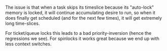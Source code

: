 The issue is that when a task skips its timeslice because its
"auto-lock" memory is locked, it will continue accumulating desire to
run, so when it does finally get scheduled (and for the next few
times), it will get extremely long time-slices.

For ticket/queue locks this leads to a bad priority-inversion (hence
the regressions we see). For spinlocks it works great because we end
up with less context switches.
